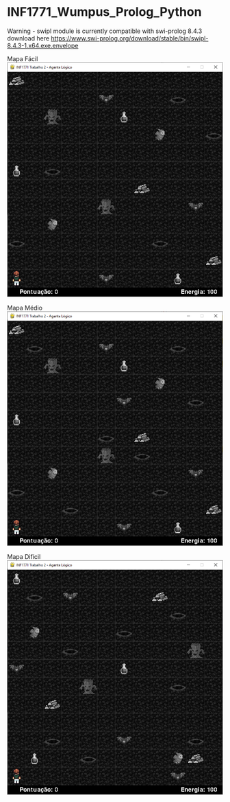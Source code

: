 # INF1771_Wumpus_Prolog_Python

Warning - swipl module is currently compatible with swi-prolog 8.4.3 download here  https://www.swi-prolog.org/download/stable/bin/swipl-8.4.3-1.x64.exe.envelope

Mapa Fácil
![Mapa Fácil](mapa-facil.png)

Mapa Médio
![Mapa Médio](mapa-medio.png)

Mapa Difícil
![Mapa Difícil](mapa-dificil.png)
